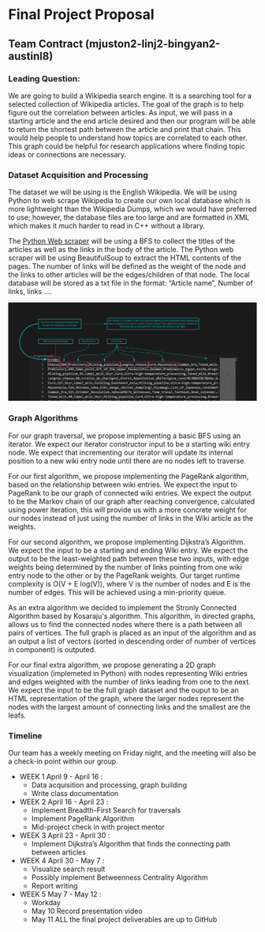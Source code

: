 # Final Project Proposal
## Team Contract (mjuston2-linj2-bingyan2-austinl8)
### Leading Question:
We are going to build a Wikipedia search engine. It is a searching tool for a selected collection of Wikipedia articles. The goal of the graph is to help figure out the correlation between articles. As input, we will pass in a starting article and the end article desired and then our program will be able to return the shortest path between the article and print that chain. This would help people to understand how topics are correlated to each other. This graph could be helpful for research applications where finding topic ideas or connections are necessary. 

### Dataset Acquisition and Processing
The dataset we will be using is the English Wikipedia. We will be using Python to web scrape Wikipedia to create our own local database which is more lightweight than the Wikipedia Dumps, which we would have preferred to use; however, the database files are too large and are formatted in XML which makes it much harder to read in C++ without a library. 

The [Python Web scraper](https://github-dev.cs.illinois.edu/cs225-sp21/mjuston2-linj2-bingyan2-austinl8/blob/master/wikipedia_scrapper.py) will be using a BFS to collect the titles of the articles as well as the links in the body of the article. The Python web scraper will be using BeautifulSoup to extract the HTML contents of the pages. The number of links will be defined as the weight of the node and the links to other articles will be the edges/children of that node. The local database will be stored as a txt file in the format: “Article name”, Number of links, links ….

![](./images/database.png)

### Graph Algorithms
For our graph traversal, we propose implementing a basic BFS using an iterator. We expect our iterator constructor input to be a starting wiki entry node. We expect that incrementing our iterator will update its internal position to a new wiki entry node until there are no nodes left to traverse.

For our first algorithm, we propose implementing the PageRank algorithm, based on the relationship between wiki entries. We expect the input to PageRank to be our graph of connected wiki entries. We expect the output to be the Markov chain of our graph after reaching convergence, calculated using power iteration, this will provide us with a more concrete weight for our nodes instead of just using the number of links in the Wiki article as the weights.

For our second algorithm, we propose implementing Dijkstra’s Algorithm. We expect the input to be a starting and ending Wiki entry. We expect the output to be the least-weighted path between these two inputs, with edge weights being determined by the number of links pointing from one wiki entry node to the other or by the PageRank weights. Our target runtime complexity is O(V + E log(V)), where V is the number of nodes and E is the number of edges. This will be achieved using a min-priority queue.

As an extra algorithm we decided to implement the Stronly Connected Algorithm based by Kosaraju's algorithm. This algorithm, in directed graphs, allows us to find the connected nodes where there is a path between all pairs of vertices. The full graph is placed as an input of the algorithm and as an output a list of vectors (sorted in descending order of number of vertices in component) is outputed.

For our final extra algorithm, we propose generating a 2D graph visualization (implemeted in Python) with nodes representing Wiki entries and edges weighted with the number of links leading from one to the next. We expect the input to be the full graph dataset and the ouput to be an HTML representation of the graph, where the larger nodes represent the nodes with the largest amount of connecting links and the smallest are the leafs.

### Timeline
Our team has a weekly meeting on Friday night, and the meeting will also be a check-in point within our group.

- WEEK 1 April 9 - April 16 : 
    - Data acquisition and processing, graph building
    - Write class documentation
- WEEK 2 April 16 - April 23 : 
    - Implement Breadth-First Search for traversals
    - Implement PageRank Algorithm
    - Mid-project check in with project mentor
- WEEK 3 April 23 - April 30 : 
    - Implement Dijkstra’s Algorithm that finds the connecting path between articles
- WEEK 4 April 30 - May 7 : 
    - Visualize search result
    - Possibly implement Betweenness Centrality Algorithm
    - Report writing
- WEEK 5 May 7 - May 12 :
    - Workday
    - May 10 Record presentation video 
    - May 11 ALL the final project deliverables are up to GitHub
